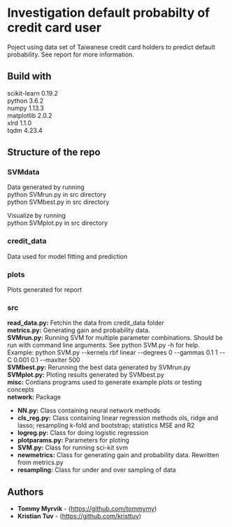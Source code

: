 # Investigation default probabilty of credit card user   
Poject using data set of Taiwanese credit card holders to predict default probability. See report for more information.     
   
## Build with       
   
scikit-learn    0.19.2         
python          3.6.2         
numpy           1.13.3         
matplotlib      2.0.2          
xlrd            1.1.0      
tqdm            4.23.4          
       
## Structure of the repo       
### SVMdata     
Data generated by running      
python SVMrun.py  in src directory      
python SVMbest.py  in src directory      
   
Visualize by running      
python SVMplot.py   in src directory       
   
### credit_data   
Data used for model fitting and prediction   
   
### plots   
Plots generated for report   
   
### src       
**read_data.py:** Fetchin the data from credit_data folder   
**metrics.py:** Generating gain and probability data.    
**SVMrun.py:** Running SVM for multiple parameter combinations. Should be run with command line arguments. See python SVM.py -h for help.      
Example: python SVM.py --kernels rbf linear  --degrees 0 --gammas 0.1 1 --C 0.001 0.1 --maxiter 500   
**SVMbest.py:** Rerunning the best data generated by SVMrun.py   
**SVMplot.py:** Ploting results generated by SVMbest.py   
**misc:** Contians programs used to generate example plots or testing concepts       
**network:** Package       
* **NN.py:** Class containing neural network methods       
* **cls_reg.py:** Class containing linear regression methods ols, ridge and lasso; resampling k-fold and bootstrap; statistics MSE and R2       
* **logreg.py:** Class for doing logistic regression       
* **plotparams.py:** Parameters for ploting       
* **SVM.py:** Class for running sci-kit svm   
* **newmetrics:** Class for generating gain and probability data. Rewritten from metrics.py   
* **resampling:** Class for under and over sampling of data   
       
       
## Authors       
       
* **Tommy Myrvik** - (https://github.com/tommymy)       
* **Kristian Tuv** - (https://github.com/kristtuv)       
